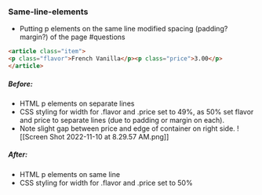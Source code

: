 ### Same-line-elements
- Putting p elements on the same line modified spacing (padding? margin?) of the page #questions 
```html
<article class="item">
<p class="flavor">French Vanilla</p><p class="price">3.00</p>
</article>
```
##### Before:
- HTML p elements on separate lines
- CSS styling for width for .flavor and .price set to 49%, as 50% set flavor and price to separate lines (due to padding or margin on each).
- Note slight gap between price and edge of container on right side. 
![[Screen Shot 2022-11-10 at 8.29.57 AM.png]]

##### After:
- HTML p elements on same line
- CSS styling for width for .flavor and .price set to 50%
